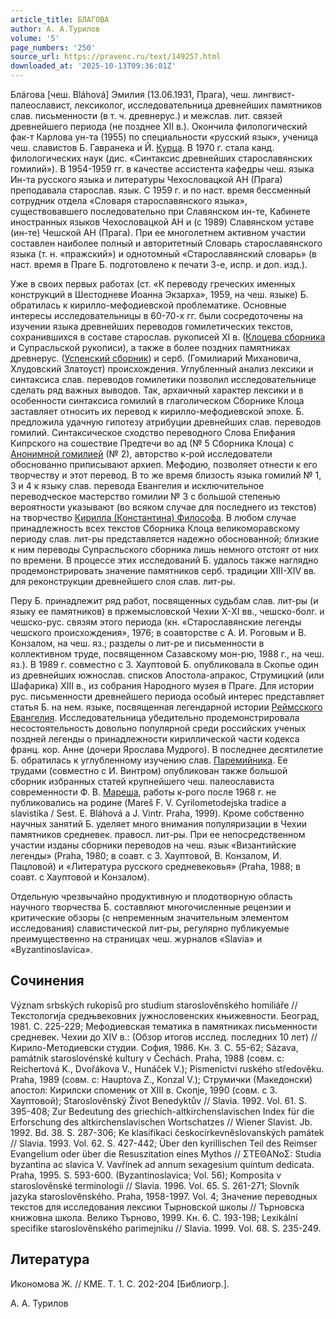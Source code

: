 ```yaml
---
article_title: БЛАГОВА
author: А. А.Турилов
volume: '5'
page_numbers: '250'
source_url: https://pravenc.ru/text/149257.html
downloaded_at: '2025-10-13T09:36:01Z'
---
```


Блáгова [чеш. Bláhová] Эмилия (13.06.1931, Прага), чеш. лингвист-палеославист, лексиколог, исследовательница древнейших памятников слав. письменности (в т. ч. древнерус.) и межслав. лит. связей древнейшего периода (не позднее XII в.). Окончила филологический фак-т Карлова ун-та (1955) по специальности «русский язык», ученица чеш. славистов Б. Гавранека и Й. [Курца](https://pravenc.ru/text/Курца.html). В 1970 г. стала канд. филологических наук (дис. «Синтаксис древнейших старославянских гомилий»). В 1954-1959 гг. в качестве ассистента кафедры чеш. языка Ин-та русского языка и литературы Чехословацкой АН (Прага) преподавала старослав. язык. С 1959 г. и по наст. время бессменный сотрудник отдела «Словаря старославянского языка», существовавшего последовательно при Славянском ин-те, Кабинете иностранных языков Чехословацкой АН и (с 1989) Славянском уставе (ин-те) Чешской АН (Прага). При ее многолетнем активном участии составлен наиболее полный и авторитетный Словарь старославянского языка (т. н. «пражский») и однотомный «Старославянский словарь» (в наст. время в Праге Б. подготовлено к печати 3-е, испр. и доп. изд.).

Уже в своих первых работах (ст. «К переводу греческих именных конструкций в Шестодневе Иоанна Экзарха», 1959, на чеш. языке) Б. обратилась к кирилло-мефодиевской проблематике. Основные интересы исследовательницы в 60-70-х гг. были сосредоточены на изучении языка древнейших переводов гомилетических текстов, сохранившихся в составе старослав. рукописей XI в. ([Клоцева сборника](<https://pravenc.ru/text/Клоцева сборника.html>) и Супрасльской рукописи), а также в более поздних памятниках древнерус. ([Успенский сборник](<https://pravenc.ru/text/Успенский сборник.html>)) и серб. (Гомилиарий Михановича, Хлудовский Златоуст) происхождения. Углубленный анализ лексики и синтаксиса слав. переводов гомилетики позволил исследовательнице сделать ряд важных выводов. Так, архаичный характер лексики и в особенности синтаксиса гомилий в глаголическом Сборнике Клоца заставляет относить их перевод к кирилло-мефодиевской эпохе. Б. предложила удачную гипотезу атрибуции древнейших слав. переводов гомилий. Синтаксическое сходство переводного Слова Епифания Кипрского на сошествие Предтечи во ад (№ 5 Сборника Клоца) с [Анонимной гомилией](<https://pravenc.ru/text/Анонимной гомилией.html>) (№ 2), авторство к-рой исследователи обоснованно приписывают архиеп. Мефодию, позволяет отнести к его творчеству и этот перевод. В то же время близость языка гомилий № 1, 3 и 4 к языку слав. перевода Евангелия и исключительное переводческое мастерство гомилии № 3 с большой степенью вероятности указывают (во всяком случае для последнего из текстов) на творчество [Кирилла (Константина) Философа](<https://pravenc.ru/text/Кирилла (Константина) Философа.html>). В любом случае принадлежность всех текстов Сборника Клоца великоморавскому периоду слав. лит-ры представляется надежно обоснованной; близкие к ним переводы Супрасльского сборника лишь немного отстоят от них по времени. В процессе этих исследований Б. удалось также наглядно продемонстрировать значение памятников серб. традиции XIII-XIV вв. для реконструкции древнейшего слоя слав. лит-ры.

Перу Б. принадлежит ряд работ, посвященных судьбам слав. лит-ры (и языку ее памятников) в пржемысловской Чехии Х-XI вв., чешско-болг. и чешско-рус. связям этого периода (кн. «Старославянские легенды чешского происхождения», 1976; в соавторстве с А. И. Роговым и В. Конзалом, на чеш. яз.; разделы о лит-ре и письменности в коллективном труде, посвященном Сазавскому мон-рю, 1988 г., на чеш. яз.). В 1989 г. совместно с З. Хауптовой Б. опубликовала в Скопье один из древнейших южнослав. списков Апостола-апракос, Струмицкий (или Шафарика) XIII в., из собрания Народного музея в Праге. Для истории рус. письменности древнейшего периода особый интерес представляет статья Б. на нем. языке, посвященная легендарной истории [Реймсского Евангелия](<https://pravenc.ru/text/Реймсского Евангелия.html>). Исследовательница убедительно продемонстрировала несостоятельность довольно популярной среди российских ученых поздней легенды о принадлежности кириллической части кодекса франц. кор. Анне (дочери Ярослава Мудрого). В последнее десятилетие Б. обратилась к углубленному изучению слав. [Паремийника](https://pravenc.ru/text/Паремийника.html). Ее трудами (совместно с И. Винтром) опубликован также большой сборник избранных статей крупнейшего чеш. палеослависта современности Ф. В. [Мареша](https://pravenc.ru/text/Мареша.html), работы к-рого после 1968 г. не публиковались на родине (Mareš F. V. Cyrilometodejska tradice a slavistika / Sest. E. Bláhová a J. Vintr. Praha, 1999). Кроме собственно научных занятий Б. уделяет много внимания популяризации в Чехии памятников средневек. правосл. лит-ры. При ее непосредственном участии изданы сборники переводов на чеш. язык «Византийские легенды» (Praha, 1980; в соавт. с З. Хауптовой, В. Конзалом, И. Пацловой) и «Литература русского средневековья» (Praha, 1988; в соавт. с Хауптовой и Конзалом).

Отдельную чрезвычайно продуктивную и плодотворную область научного творчества Б. составляют многочисленные рецензии и критические обзоры (с непременным значительным элементом исследования) славистической лит-ры, регулярно публикуемые преимущественно на страницах чеш. журналов «Slavia» и «Byzantinoslavica».

## Сочинения

Význam srbských rukopisů pro studium staroslovĕnského homiliáře // Текстологиja средњвековних jужнословенских књижевности. Београд, 1981. С. 225-229; Мефодиевская тематика в памятниках письменности средневек. Чехии до XIV в.: (Обзор итогов исслед. последних 10 лет) // Кирило-Методиевски студии. София, 1986. Кн. 3. С. 55-62; Sázava, památnik staroslovénské kultury v Čechách. Praha, 1988 (совм. с: Reichertová K., Dvořákova V., Hunáček V.); Pismenictvi ruského středovĕku. Praha, 1989 (cовм. с: Hauptova Z., Konzal V.); Струмички (Македонски) апостол: Кирилски споменик от XIII в. Cкoпje, 1990 (cовм. с З. Хауптовой); Staroslovĕnský Život Benedyktův // Slavia. 1992. Vol. 61. S. 395-408; Zur Bedeutung des griechich-altkirchenslavischen Index für die Erforschung des altkirchenslavischen Wortschatzes // Wiener Slavist. Jb. 1992. Bd. 38. S. 287-306; Ke klasifikaci českocírkevnĕslovanských památek // Slavia. 1993. Vol. 62. S. 427-442; Über den kyrillischen Teil des Reimser Evangelium oder über die Resuszitation eines Mythos // ΣΤΕΘΑΝοΣ: Studia byzantina ас slavica V. Vavřínek ad annum sexagesium quintum dedicata. Praha, 1995. S. 593-600. (Byzantinoslavica; Vol. 56); Komposita v staroslovĕnské terminologii // Slavia. 1996. Vol. 65. S. 261-271; Slovník jazyka staroslovĕnského. Praha, 1958-1997. Vol. 4; Значение переводных текстов для исследования лексики Тырновской школы // Търновска книжовна школа. Велико Търново, 1999. Кн. 6. С. 193-198; Lexikální specifike staroslovĕnského parimejniku // Slavia. 1999. Vol. 68. S. 235-249.

## Литература

Икономова Ж. // КМЕ. Т. 1. С. 202-204 [Библиогр.].

А. А.  Турилов
